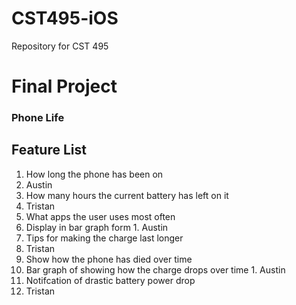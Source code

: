 # CST495-iOS
Repository for CST 495


# Final Project

### Phone Life

## Feature List
1. How long the phone has been on
  1. Austin
1. How many hours the current battery has left on it
  1. Tristan
1. What apps the user uses most often
  1. Display in bar graph form
    1. Austin
1. Tips for making the charge last longer
  1. Tristan
1. Show how the phone has died over time
  1. Bar graph of showing how the charge drops over time
    1. Austin
1. Notifcation of drastic battery power drop
  1. Tristan 
